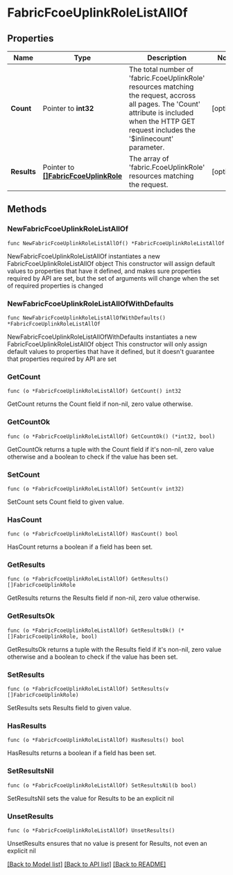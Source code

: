 # FabricFcoeUplinkRoleListAllOf

## Properties

Name | Type | Description | Notes
------------ | ------------- | ------------- | -------------
**Count** | Pointer to **int32** | The total number of &#39;fabric.FcoeUplinkRole&#39; resources matching the request, accross all pages. The &#39;Count&#39; attribute is included when the HTTP GET request includes the &#39;$inlinecount&#39; parameter. | [optional] 
**Results** | Pointer to [**[]FabricFcoeUplinkRole**](FabricFcoeUplinkRole.md) | The array of &#39;fabric.FcoeUplinkRole&#39; resources matching the request. | [optional] 

## Methods

### NewFabricFcoeUplinkRoleListAllOf

`func NewFabricFcoeUplinkRoleListAllOf() *FabricFcoeUplinkRoleListAllOf`

NewFabricFcoeUplinkRoleListAllOf instantiates a new FabricFcoeUplinkRoleListAllOf object
This constructor will assign default values to properties that have it defined,
and makes sure properties required by API are set, but the set of arguments
will change when the set of required properties is changed

### NewFabricFcoeUplinkRoleListAllOfWithDefaults

`func NewFabricFcoeUplinkRoleListAllOfWithDefaults() *FabricFcoeUplinkRoleListAllOf`

NewFabricFcoeUplinkRoleListAllOfWithDefaults instantiates a new FabricFcoeUplinkRoleListAllOf object
This constructor will only assign default values to properties that have it defined,
but it doesn't guarantee that properties required by API are set

### GetCount

`func (o *FabricFcoeUplinkRoleListAllOf) GetCount() int32`

GetCount returns the Count field if non-nil, zero value otherwise.

### GetCountOk

`func (o *FabricFcoeUplinkRoleListAllOf) GetCountOk() (*int32, bool)`

GetCountOk returns a tuple with the Count field if it's non-nil, zero value otherwise
and a boolean to check if the value has been set.

### SetCount

`func (o *FabricFcoeUplinkRoleListAllOf) SetCount(v int32)`

SetCount sets Count field to given value.

### HasCount

`func (o *FabricFcoeUplinkRoleListAllOf) HasCount() bool`

HasCount returns a boolean if a field has been set.

### GetResults

`func (o *FabricFcoeUplinkRoleListAllOf) GetResults() []FabricFcoeUplinkRole`

GetResults returns the Results field if non-nil, zero value otherwise.

### GetResultsOk

`func (o *FabricFcoeUplinkRoleListAllOf) GetResultsOk() (*[]FabricFcoeUplinkRole, bool)`

GetResultsOk returns a tuple with the Results field if it's non-nil, zero value otherwise
and a boolean to check if the value has been set.

### SetResults

`func (o *FabricFcoeUplinkRoleListAllOf) SetResults(v []FabricFcoeUplinkRole)`

SetResults sets Results field to given value.

### HasResults

`func (o *FabricFcoeUplinkRoleListAllOf) HasResults() bool`

HasResults returns a boolean if a field has been set.

### SetResultsNil

`func (o *FabricFcoeUplinkRoleListAllOf) SetResultsNil(b bool)`

 SetResultsNil sets the value for Results to be an explicit nil

### UnsetResults
`func (o *FabricFcoeUplinkRoleListAllOf) UnsetResults()`

UnsetResults ensures that no value is present for Results, not even an explicit nil

[[Back to Model list]](../README.md#documentation-for-models) [[Back to API list]](../README.md#documentation-for-api-endpoints) [[Back to README]](../README.md)


